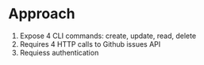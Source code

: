 # Approach
1. Expose 4 CLI commands: create, update, read, delete
2. Requires 4 HTTP calls to Github issues API
3. Requiess authentication